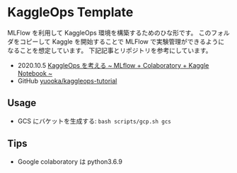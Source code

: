 # KaggleOps Template

MLFlow を利用して KaggleOps 環境を構築するためのひな形です。
このフォルダをコピーして Kaggle を開始することで MLFlow で実験管理ができるようになることを想定しています。
下記記事とリポジトリを参考にしています。

- 2020.10.5 [KaggleOps を考える ~ MLflow + Colaboratory + Kaggle Notebook ~][gmo]
- GitHub [yuooka/kaggleops-tutorial][yuooka]

[gmo]: https://recruit.gmo.jp/engineer/jisedai/blog/kaggleops-mlflow/
[yuooka]: https://github.com/yuooka/kaggleops-tutorial

## Usage

- GCS にバケットを生成する: `bash scripts/gcp.sh gcs`

## Tips

- Google colaboratory は python3.6.9
